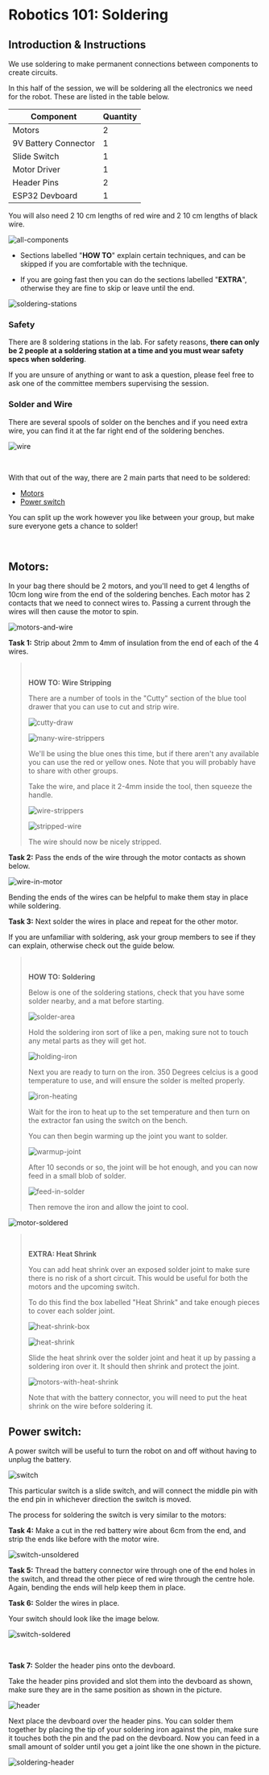 # Robotics 101: Soldering

## Introduction & Instructions

We use soldering to make permanent connections between components to create circuits.

In this half of the session, we will be soldering all the electronics we need for the robot. These are listed in the table below.

| Component   | Quantity    |
| ----------- | ----------- |
| Motors      | 2          |
| 9V Battery Connector  | 1           |
| Slide Switch  | 1           |
| Motor Driver  | 1           |
| Header Pins  | 2           |
| ESP32 Devboard  | 1           |

You will also need 2 10 cm lengths of red wire and 2 10 cm lengths of black wire.

![all-components](/2024-Autumn/images/all-components.jpg)

* Sections labelled "**HOW TO**" explain certain techniques, and can be skipped if you are comfortable with the technique.

* If you are going fast then you can do the sections labelled "**EXTRA**", otherwise they are fine to skip or leave until the end.

![soldering-stations](/2024-Autumn/images/soldering-stations.JPG)

### Safety

There are 8 soldering stations in the lab. For safety reasons, **there can only be 2 people at a soldering station at a time and you must wear safety specs when soldering**.

If you are unsure of anything or want to ask a question, please feel free to ask one of the committee members supervising the session.

### Solder and Wire

There are several spools of solder on the benches and if you need extra wire, you can find it at the far right end of the soldering benches.

![wire](/2024-Autumn/images/wire.JPG)

<br>

With that out of the way, there are 2 main parts that need to be soldered:
* [Motors](#motors)
* [Power switch](#power-switch)

You can split up the work however you like between your group, but make sure everyone gets a chance to solder!

<br>

## Motors:

In your bag there should be 2 motors, and you'll need to get 4 lengths of 10cm long wire from the end of the soldering benches. Each motor has 2 contacts that we need to connect wires to. Passing a current through the wires will then cause the motor to spin.

![motors-and-wire](/2024-Autumn/images/motors-and-wire.JPG)

**Task 1:** Strip about 2mm to 4mm of insulation from the end of each of the 4 wires.



><br>
>
>**HOW TO: Wire Stripping**
>
>There are a number of tools in the "Cutty" section of the blue tool drawer that you can use to cut and strip wire.
>
>![cutty-draw](/2024-Autumn/images/cutty-draw.JPG)
>
>![many-wire-strippers](/2024-Autumn/images/many-wire-strippers.jpg)
>
>We'll be using the blue ones this time, but if there aren't any available you can use the red or yellow ones. Note that you will probably have to share with other groups.
>
>Take the wire, and place it 2-4mm inside the tool, then squeeze the handle.
>
>![wire-strippers](/2024-Autumn/images/wire-strippers.jpg)
>
>![stripped-wire](/2024-Autumn/images/stripped-wire.JPG)
>
>The wire should now be nicely stripped.
><br>



**Task 2:** Pass the ends of the wire through the motor contacts as shown below.

![wire-in-motor](/2024-Autumn/images/wire-in-motor.JPG)

Bending the ends of the wires can be helpful to make them stay in place while soldering. 


**Task 3:** Next solder the wires in place and repeat for the other motor.

If you are unfamiliar with soldering, ask your group members to see if they can explain, otherwise check out the guide below.

><br>
>
>**HOW TO: Soldering**
>
>Below is one of the soldering stations, check that you have some solder nearby, and a mat before starting.
>
>![solder-area](/2024-Autumn/images/soldering-area.jpg)
>
>Hold the soldering iron sort of like a pen, making sure not to touch any metal parts as they will get hot.
>
>![holding-iron](/2024-Autumn/images/holding-iron.jpg)
>
>Next you are ready to turn on the iron. 350 Degrees celcius is a good temperature to use, and will ensure the solder is melted properly.
>
>![iron-heating](/2024-Autumn/images/iron-heating.jpg)
>
>Wait for the iron to heat up to the set temperature and then turn on the extractor fan using the switch on the bench.
>
>You can then begin warming up the joint you want to solder.
>
>![warmup-joint](/2024-Autumn/images/warmup-joint.jpg)
>
>After 10 seconds or so, the joint will be hot enough, and you can now feed in a small blob of solder.
>
>![feed-in-solder](/2024-Autumn/images/feed-in-solder.jpg)
>
>Then remove the iron and allow the joint to cool.
><br>

![motor-soldered](/2024-Autumn/images/motor-soldered.JPG)

><br>
>
>**EXTRA: Heat Shrink**
>
>You can add heat shrink over an exposed solder joint to make sure there is no risk of a short circuit. This would be useful for both the motors and the upcoming switch.
>
>To do this find the box labelled "Heat Shrink" and take enough pieces to cover each solder joint.
>
>![heat-shrink-box](/2024-Autumn/images/heat-shrink-box.JPG)
>
>![heat-shrink](/2024-Autumn/images/heat-shrink.JPG)
>
>Slide the heat shrink over the solder joint and heat it up by passing a soldering iron over it. It should then shrink and protect the joint.
>
>![motors-with-heat-shrink](/2024-Autumn/images/motors-with-heat-shrink.JPG)
>
>Note that with the battery connector, you will need to put the heat shrink on the wire before soldering it.
><br>

## Power switch:

A power switch will be useful to turn the robot on and off without having to unplug the battery.

![switch](/2024-Autumn/images/switch.jpg)

This particular switch is a slide switch, and will connect the middle pin with the end pin in whichever direction the switch is moved.

The process for soldering the switch is very similar to the motors:

**Task 4:** Make a cut in the red battery wire about 6cm from the end, and strip the ends like before with the motor wire.

![switch-unsoldered](/2024-Autumn/images/switch-unsoldered.JPG)

**Task 5:** Thread the battery connector wire through one of the end holes in the switch, and thread the other piece of red wire through the centre hole. Again, bending the ends will help keep them in place.

**Task 6:** Solder the wires in place.

Your switch should look like the image below.

![switch-soldered](/2024-Autumn/images/switch-soldered.JPG)

<br>

**Task 7:** Solder the header pins onto the devboard.

Take the header pins provided and slot them into the devboard as shown, make sure they are in the same position as shown in the picture. 

![header](/2024-Autumn/images/header.jpg)

Next place the devboard over the header pins. You can solder them together by placing the tip of your soldering iron against the pin, make sure it touches both the pin and the pad on the devboard. Now you can feed in a small amount of solder until you get a joint like the one shown in the picture. 

![soldering-header](/2024-Autumn/images/soldering-header.jpg)

<br>

